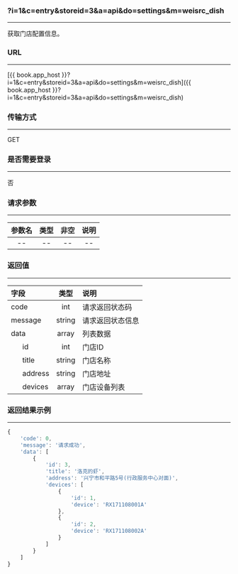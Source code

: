 ### ?i=1&c=entry&storeid=3&a=api&do=settings&m=weisrc_dish

---

获取门店配置信息。

### URL

---

[{{ book.app_host }}?i=1&c=entry&storeid=3&a=api&do=settings&m=weisrc_dish]({{ book.app_host }}?i=1&c=entry&storeid=3&a=api&do=settings&m=weisrc_dish)


### 传输方式

---

GET

### 是否需要登录

---

否


### 请求参数

---

| 参数名 | 类型 | 非空 | 说明 |
| :---: | :---: | :---: | :---: |
| -- | -- | -- | -- |


### 返回值

---

| 字段 | 类型 | 说明 |
| :--- | :---: | :--- |
| code | int | 请求返回状态码 |
| message | string | 请求返回状态信息 |
| data | array | 列表数据 |
| &nbsp;&nbsp;&nbsp;&nbsp;&nbsp;&nbsp;id | int | 门店ID     |
| &nbsp;&nbsp;&nbsp;&nbsp;&nbsp;&nbsp;title | string | 门店名称 |
| &nbsp;&nbsp;&nbsp;&nbsp;&nbsp;&nbsp;address | string | 门店地址 |
| &nbsp;&nbsp;&nbsp;&nbsp;&nbsp;&nbsp;devices | array | 门店设备列表 |

### 返回结果示例

---

``` js
{
    'code': 0,
    'message': '请求成功',
    'data': [
        {
            'id': 3,
            'title': '洛克的虾',
            'address': '兴宁市和平路5号(行政服务中心对面)',
            'devices': [
                {
                    'id': 1,
                    'device': 'RX171108001A'
                },
                {
                    'id': 2,
                    'device': 'RX171108002A'
                }
            ]
        }
    ]
}
```